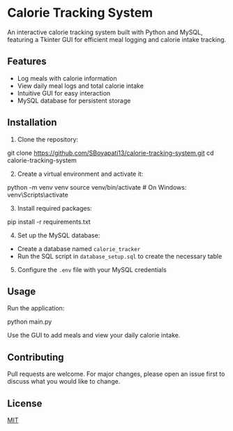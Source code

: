 # Calorie Tracking System

An interactive calorie tracking system built with Python and MySQL, featuring a Tkinter GUI for efficient meal logging and calorie intake tracking.

## Features

- Log meals with calorie information
- View daily meal logs and total calorie intake
- Intuitive GUI for easy interaction
- MySQL database for persistent storage

## Installation

1. Clone the repository:

git clone https://github.com/SBoyapati13/calorie-tracking-system.git
cd calorie-tracking-system

2. Create a virtual environment and activate it:

python -m venv venv
source venv/bin/activate # On Windows: venv\Scripts\activate

3. Install required packages:

pip install -r requirements.txt

4. Set up the MySQL database:
- Create a database named `calorie_tracker`
- Run the SQL script in `database_setup.sql` to create the necessary table

5. Configure the `.env` file with your MySQL credentials

## Usage

Run the application:

python main.py


Use the GUI to add meals and view your daily calorie intake.

## Contributing

Pull requests are welcome. For major changes, please open an issue first to discuss what you would like to change.

## License

[MIT](https://choosealicense.com/licenses/mit/)
